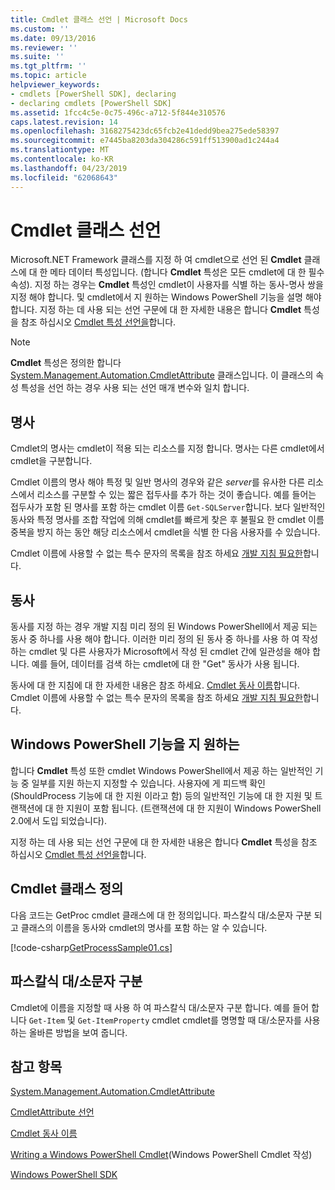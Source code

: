 ```yaml
---
title: Cmdlet 클래스 선언 | Microsoft Docs
ms.custom: ''
ms.date: 09/13/2016
ms.reviewer: ''
ms.suite: ''
ms.tgt_pltfrm: ''
ms.topic: article
helpviewer_keywords:
- cmdlets [PowerShell SDK], declaring
- declaring cmdlets [PowerShell SDK]
ms.assetid: 1fcc4c5e-0c75-496c-a712-5f844e310576
caps.latest.revision: 14
ms.openlocfilehash: 3168275423dc65fcb2e41dedd9bea275ede58397
ms.sourcegitcommit: e7445ba8203da304286c591ff513900ad1c244a4
ms.translationtype: MT
ms.contentlocale: ko-KR
ms.lasthandoff: 04/23/2019
ms.locfileid: "62068643"
---
```

# <a name="cmdlet-class-declaration"></a>Cmdlet 클래스 선언

Microsoft.NET Framework 클래스를 지정 하 여 cmdlet으로 선언 된 **Cmdlet** 클래스에 대 한 메타 데이터 특성입니다. (합니다 **Cmdlet** 특성은 모든 cmdlet에 대 한 필수 속성). 지정 하는 경우는 **Cmdlet** 특성인 cmdlet이 사용자를 식별 하는 동사-명사 쌍을 지정 해야 합니다. 및 cmdlet에서 지 원하는 Windows PowerShell 기능을 설명 해야 합니다. 지정 하는 데 사용 되는 선언 구문에 대 한 자세한 내용은 합니다 **Cmdlet** 특성을 참조 하십시오 [Cmdlet 특성 선언을](./cmdlet-attribute-declaration.md)합니다.

> [!NOTE]
> **Cmdlet** 특성은 정의한 합니다 [System.Management.Automation.CmdletAttribute](/dotnet/api/System.Management.Automation.CmdletAttribute) 클래스입니다. 이 클래스의 속성 특성을 선언 하는 경우 사용 되는 선언 매개 변수와 일치 합니다.

## <a name="nouns"></a>명사

Cmdlet의 명사는 cmdlet이 적용 되는 리소스를 지정 합니다. 명사는 다른 cmdlet에서 cmdlet을 구분합니다.

Cmdlet 이름의 명사 해야 특정 및 일반 명사의 경우와 같은 *server*를 유사한 다른 리소스에서 리소스를 구분할 수 있는 짧은 접두사를 추가 하는 것이 좋습니다. 예를 들어는 접두사가 포함 된 명사를 포함 하는 cmdlet 이름 `Get-SQLServer`합니다. 보다 일반적인 동사와 특정 명사를 조합 작업에 의해 cmdlet를 빠르게 찾은 후 불필요 한 cmdlet 이름 중복을 방지 하는 동안 해당 리소스에서 cmdlet을 식별 한 다음 사용자를 수 있습니다.

Cmdlet 이름에 사용할 수 없는 특수 문자의 목록을 참조 하세요 [개발 지침 필요한](./required-development-guidelines.md)합니다.

## <a name="verbs"></a>동사

동사를 지정 하는 경우 개발 지침 미리 정의 된 Windows PowerShell에서 제공 되는 동사 중 하나를 사용 해야 합니다. 이러한 미리 정의 된 동사 중 하나를 사용 하 여 작성 하는 cmdlet 및 다른 사용자가 Microsoft에서 작성 된 cmdlet 간에 일관성을 해야 합니다. 예를 들어, 데이터를 검색 하는 cmdlet에 대 한 "Get" 동사가 사용 됩니다.

동사에 대 한 지침에 대 한 자세한 내용은 참조 하세요. [Cmdlet 동사 이름](./approved-verbs-for-windows-powershell-commands.md)합니다. Cmdlet 이름에 사용할 수 없는 특수 문자의 목록을 참조 하세요 [개발 지침 필요한](./required-development-guidelines.md)합니다.

## <a name="supporting-windows-powershell-functionality"></a>Windows PowerShell 기능을 지 원하는

합니다 **Cmdlet** 특성 또한 cmdlet Windows PowerShell에서 제공 하는 일반적인 기능 중 일부를 지원 하는지 지정할 수 있습니다. 사용자에 게 피드백 확인 (ShouldProcess 기능에 대 한 지원 이라고 함) 등의 일반적인 기능에 대 한 지원 및 트랜잭션에 대 한 지원이 포함 됩니다. (트랜잭션에 대 한 지원이 Windows PowerShell 2.0에서 도입 되었습니다).

지정 하는 데 사용 되는 선언 구문에 대 한 자세한 내용은 합니다 **Cmdlet** 특성을 참조 하십시오 [Cmdlet 특성 선언을](./cmdlet-attribute-declaration.md)합니다.

## <a name="cmdlet-class-definition"></a>Cmdlet 클래스 정의

다음 코드는 GetProc cmdlet 클래스에 대 한 정의입니다. 파스칼식 대/소문자 구분 되 고 클래스의 이름을 동사와 cmdlet의 명사를 포함 하는 알 수 있습니다.

[!code-csharp[GetProcessSample01.cs](../../powershell-sdk-samples/SDK-2.0/csharp/GetProcessSample01/GetProcessSample01.cs#L33-L34 "GetProcessSample01.cs")]

## <a name="pascal-casing"></a>파스칼식 대/소문자 구분

Cmdlet에 이름을 지정할 때 사용 하 여 파스칼식 대/소문자 구분 합니다. 예를 들어 합니다 `Get-Item` 및 `Get-ItemProperty` cmdlet cmdlet를 명명할 때 대/소문자를 사용 하는 올바른 방법을 보여 줍니다.

## <a name="see-also"></a>참고 항목

[System.Management.Automation.CmdletAttribute](/dotnet/api/System.Management.Automation.CmdletAttribute)

[CmdletAttribute 선언](./cmdlet-attribute-declaration.md)

[Cmdlet 동사 이름](./approved-verbs-for-windows-powershell-commands.md)

[Writing a Windows PowerShell Cmdlet](./writing-a-windows-powershell-cmdlet.md)(Windows PowerShell Cmdlet 작성)

[Windows PowerShell SDK](../windows-powershell-reference.md)
